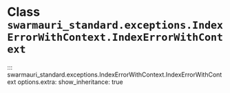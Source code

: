 # Class `swarmauri_standard.exceptions.IndexErrorWithContext.IndexErrorWithContext`

::: swarmauri_standard.exceptions.IndexErrorWithContext.IndexErrorWithContext
    options.extra:
      show_inheritance: true

